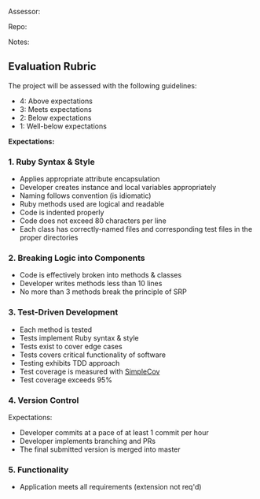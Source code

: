 Assessor:

Repo:

Notes:

## Evaluation Rubric

The project will be assessed with the following guidelines:

* 4: Above expectations
* 3: Meets expectations
* 2: Below expectations
* 1: Well-below expectations

**Expectations:**

### 1. Ruby Syntax & Style

* Applies appropriate attribute encapsulation  
* Developer creates instance and local variables appropriately
* Naming follows convention (is idiomatic)
* Ruby methods used are logical and readable
* Code is indented properly
* Code does not exceed 80 characters per line
* Each class has correctly-named files and corresponding test files in the proper directories

### 2. Breaking Logic into Components

* Code is effectively broken into methods & classes
* Developer writes methods less than 10 lines
* No more than 3 methods break the principle of SRP


### 3. Test-Driven Development

* Each method is tested  
* Tests implement Ruby syntax & style  
* Tests exist to cover edge cases
* Tests covers critical functionality of software
* Testing exhibits TDD approach
* Test coverage is measured with [SimpleCov](https://github.com/colszowka/simplecov)
* Test coverage exceeds 95%

### 4. Version Control

Expectations:

* Developer commits at a pace of at least 1 commit per hour
* Developer implements branching and PRs
* The final submitted version is merged into master

### 5. Functionality

* Application meets all requirements (extension not req'd)
